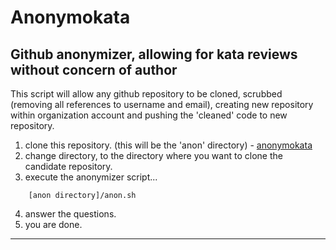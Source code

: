# Anonymokata

## Github anonymizer, allowing for kata reviews without concern of author

This script will allow any github repository to be cloned, scrubbed (removing all references to 
username and email), creating new repository within organization account and pushing the 'cleaned'
code to new repository.

1. clone this repository. (this will be the 'anon' directory) - [anonymokata](https://github.com/ddaugher/anonymokata)
2. change directory, to the directory where you want to clone the candidate repository.
3. execute the anonymizer script...
```
	[anon directory]/anon.sh
```
4. answer the questions.
5. you are done.

---

